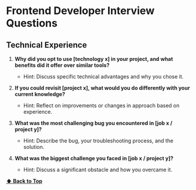 # Frontend Developer Interview Questions

## Technical Experience

1. **Why did you opt to use [technology x] in your project, and what benefits did it offer over similar tools?**

   - Hint: Discuss specific technical advantages and why you chose it.

2. **If you could revisit [project x], what would you do differently with your current knowledge?**

   - Hint: Reflect on improvements or changes in approach based on experience.

3. **What was the most challenging bug you encountered in [job x / project y]?**

   - Hint: Describe the bug, your troubleshooting process, and the solution.

4. **What was the biggest challenge you faced in [job x / project y]?**
   - Hint: Discuss a significant obstacle and how you overcame it.

**[⬆ Back to Top](#technical-experience)** 